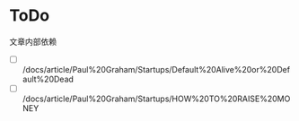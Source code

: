 # ToDo

文章内部依赖

- [ ] /docs/article/Paul%20Graham/Startups/Default%20Alive%20or%20Default%20Dead
- [ ] /docs/article/Paul%20Graham/Startups/HOW%20TO%20RAISE%20MONEY
